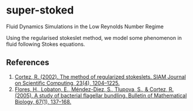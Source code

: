 # super-stoked
Fluid Dynamics Simulations in the Low Reynolds Number Regime

Using the regularised stokeslet method, we model some phenomenon in fluid following Stokes equations.

## References
1. [Cortez, R. (2002). The method of regularized stokeslets. SIAM Journal on Scientific Computing, 23(4), 1204–1225.](https://doi.org/10.1137/S106482750038146X)
2. [Flores, H., Lobaton, E., Méndez-Diez, S., Tlupova, S., & Cortez, R. (2005). A study of bacterial flagellar bundling. Bulletin of Mathematical Biology, 67(1), 137–168.](https://doi.org/10.1016/j.bulm.2004.06.006)
